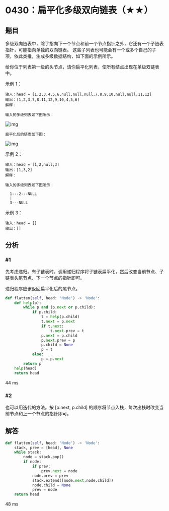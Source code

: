 # 0430：扁平化多级双向链表（★★）



## 题目

多级双向链表中，除了指向下一个节点和前一个节点指针之外，它还有一个子链表指针，可能指向单独的双向链表。
这些子列表也可能会有一个或多个自己的子项，依此类推，生成多级数据结构，如下面的示例所示。

给你位于列表第一级的头节点，请你扁平化列表，使所有结点出现在单级双链表中。


示例 1：

	输入：head = [1,2,3,4,5,6,null,null,null,7,8,9,10,null,null,11,12]
	输出：[1,2,3,7,8,11,12,9,10,4,5,6]
	解释：

	输入的多级列表如下图所示：

![img](https://assets.leetcode-cn.com/aliyun-lc-upload/uploads/2018/10/12/multilevellinkedlist.png)

	扁平化后的链表如下图：

![img](https://assets.leetcode-cn.com/aliyun-lc-upload/uploads/2018/10/12/multilevellinkedlistflattened.png)

示例 2：

	输入：head = [1,2,null,3]
	输出：[1,3,2]
	解释：

	输入的多级列表如下图所示：

	  1---2---NULL
	  |
	  3---NULL
	  
示例 3：

	输入：head = []
	输出：[]

## 分析

### #1

先考虑递归。有子链表时，调用递归程序将子链表扁平化，然后改变当前节点、子链表头尾节点、下一个节点的指针即可。

递归程序应该返回扁平化后的尾节点。

```python
def flatten(self, head: 'Node') -> 'Node':
	def help(p):
		while p and (p.next or p.child):
			if p.child:
				t = help(p.child)
				t.next = p.next
				if t.next:
					t.next.prev = t
				p.next = p.child
				p.next.prev = p
				p.child = None
				p = t
			else:
				p = p.next
		return p
	help(head)
	return head
```

44 ms

### #2

也可以用迭代的方法。按 [p.next, p.child] 的顺序将节点入栈，每次出栈时改变当前节点和上一个节点的指针即可。

## 解答

```python
def flatten(self, head: 'Node') -> 'Node':
	stack, prev = [head], None
	while stack:
		node = stack.pop()
		if node:
			if prev:
				prev.next = node
			node.prev = prev
			stack.extend([node.next,node.child])
			node.child = None
			prev = node
	return head
```
48 ms

